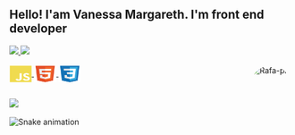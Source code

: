 ## Hello! I'am Vanessa Margareth. I'm front end developer

<!-- Other box's themes https://github.com/anuraghazra/github-readme-stats -->
<!-- windows + . you can put an icon in the html-->
<div  display="flex">
  <a href="https://github.com/vsmargareth">
  <img height="170em" src="https://github-readme-stats.vercel.app/api?username=vsmargareth&show_icons=true&theme=noctis_minimus&include_all_commits=true&count_private=true"/>
  <img height="170em" src="https://github-readme-stats.vercel.app/api/top-langs/?username=vsmargareth&layout=compact&langs_count=7&theme=noctis_minimus"/>
</div>

<!-- for more icons: https://devicon.dev/ -->
<!-- gifs maker:  https://picrew.me/image_maker/338224 -->
<div style="display: inline_block"><br>
  <img align="center" alt="Rafa-Js" height="30" width="40" src="https://raw.githubusercontent.com/devicons/devicon/master/icons/javascript/javascript-plain.svg">
  <!-- <img align="center" alt="Rafa-Ts" height="30" width="40" src="https://raw.githubusercontent.com/devicons/devicon/master/icons/typescript/typescript-plain.svg">
  <img align="center" alt="Rafa-React" height="30" width="40" src="https://raw.githubusercontent.com/devicons/devicon/master/icons/react/react-original.svg"> -->
  <img align="center" alt="Rafa-HTML" height="30" width="40" src="https://raw.githubusercontent.com/devicons/devicon/master/icons/html5/html5-original.svg">
  <img align="center" alt="Rafa-CSS" height="30" width="40" src="https://raw.githubusercontent.com/devicons/devicon/master/icons/css3/css3-original.svg">
  <img align="right" alt="Rafa-pic" height="150" style="border-radius:50px;" src="https://i.imgur.com/rhO8P8q.png">
</div>

<!-- une lime -->
##

<!-- images from social media: https://dev.to/envoy_/150-badges-for-github-pnk -->
<div> 
  <a href="https://www.linkedin.com/in/vanessa-margareth" target="_blank"><img src="https://img.shields.io/badge/-LinkedIn-%230077B5?style=for-the-badge&logo=linkedin&logoColor=white" target="_blank"></a> 
  
</div>
 
![Snake animation](https://github.com/vsmargareth/vsmargareth/blob/output/github-contribution-grid-snake.svg)
